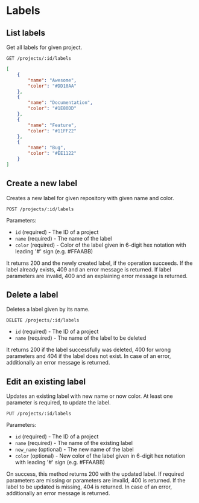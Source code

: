 # Labels

## List labels

Get all labels for given project.

```
GET /projects/:id/labels
```

```json
[
    {
        "name": "Awesome",
        "color": "#DD10AA"
    },
    {
        "name": "Documentation",
        "color": "#1E80DD"
    },
    {
        "name": "Feature",
        "color": "#11FF22"
    },
    {
        "name": "Bug",
        "color": "#EE1122"
    }
]
```

## Create a new label

Creates a new label for given repository with given name and color.

```
POST /projects/:id/labels
```

Parameters:

- `id` (required) - The ID of a project
- `name` (required) - The name of the label
- `color` (required) -  Color of the label given in 6-digit hex notation with leading '#' sign (e.g. #FFAABB)

It returns 200 and the newly created label, if the operation succeeds.
If the label already exists, 409 and an error message is returned.
If label parameters are invalid, 400 and an explaining error message is returned.

## Delete a label

Deletes a label given by its name.

```
DELETE /projects/:id/labels
```

- `id` (required) - The ID of a project
- `name` (required) - The name of the label to be deleted

It returns 200 if the label successfully was deleted, 400 for wrong parameters
and 404 if the label does not exist.
In case of an error, additionally an error message is returned.

## Edit an existing label

Updates an existing label with new name or now color. At least one parameter
is required, to update the label.

```
PUT /projects/:id/labels
```

Parameters:

- `id` (required) - The ID of a project
- `name` (required) - The name of the existing label
- `new_name` (optional) - The new name of the label
- `color` (optional) -  New color of the label given in 6-digit hex notation with leading '#' sign (e.g. #FFAABB)

On success, this method returns 200 with the updated label.
If required parameters are missing or parameters are invalid, 400 is returned.
If the label to be updated is missing, 404 is returned.
In case of an error, additionally an error message is returned.
